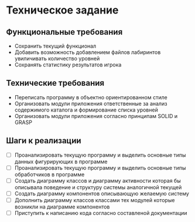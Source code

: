 # Техническое задание

## Функциональные требования

- Сохранить текущий функционал
- Добавить возможность добавлением файлов лабиринтов увиличивать количество уровней
- Сохранять статистику результатов игрока

## Технические требования

- Переписать программу в объектно ориентированном стиле
- Организовать модули приложения ответственные за анализ содержимого каталога и формирование списка уровней
- Организовать модули приложения согласно принципам SOLID и GRASP

## Шаги к реализации

- [ ] Проанализировать текущую программу и выделить основные типы данных фигурирующих в программе
- [ ] Проанализировать текущую программу и выделить основные типы обработчиков в программе
- [ ] Создать диаграмму классов и диаграмму активности которая бы описывала поведение и структуру системы аналогичной текущей 
- [ ] Создать диаграмму компонентов описывающую желаемую систему
- [ ] Дополнить диаграмму классов классами тех модулей которые возникли на диаграмме компонентов
- [ ] Приступить к написанию кода согласно составленой документации